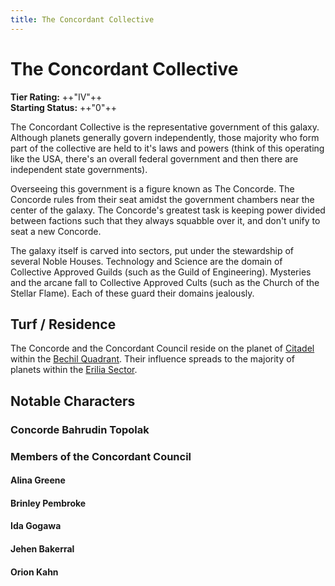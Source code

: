 ```yaml
---
title: The Concordant Collective
---
```


# The Concordant Collective

**Tier Rating:** ++"IV"++<br />
**Starting Status:** ++"0"++

The Concordant Collective is the representative government of this galaxy. Although planets generally govern independently, those majority who form part of the collective are held to it's laws and powers (think of this operating like the USA, there's an overall federal government and then there are independent state governments).

Overseeing this government is a figure known as The Concorde. The Concorde rules from their seat amidst the government chambers near the center of the galaxy. The Concorde's greatest task is keeping power divided between factions such that they always squabble over it, and don't unify to seat a new Concorde.

The galaxy itself is carved into sectors, put under the stewardship of several Noble Houses. Technology and Science are the domain of Collective Approved Guilds (such as the Guild of Engineering). Mysteries and the arcane fall to Collective Approved Cults (such as the Church of the Stellar Flame). Each of these guard their domains jealously.

## Turf / Residence

The Concorde and the Concordant Council reside on the planet of [Citadel](/planet/citadel) within the [Bechil Quadrant](/star-system/bechil-quadrant). Their influence spreads to the majority of planets within the [Erilia Sector](/sector/erilia).


## Notable Characters

### Concorde Bahrudin Topolak

### Members of the Concordant Council

#### Alina Greene

#### Brinley Pembroke

#### Ida Gogawa

#### Jehen Bakerral

#### Orion Kahn
